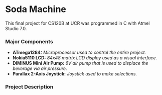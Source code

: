 # Soda Machine
This final project for CS120B at UCR was programmed in C with Atmel Studio 7.0.

### Major Components
  * **ATmega1284:** *Microprocessor used to control the entire project.*
  * **Nokia5110 LCD:** *84x48 matrix LCD display used as a visual interface.*
  * **DIMINUS Mini Air Pump:** *6V air pump that is used to displace the beverage via air pressure.*
  * **Parallax 2-Axis Joystick:** *Joystick used to make selections.*
  
### Project Description
